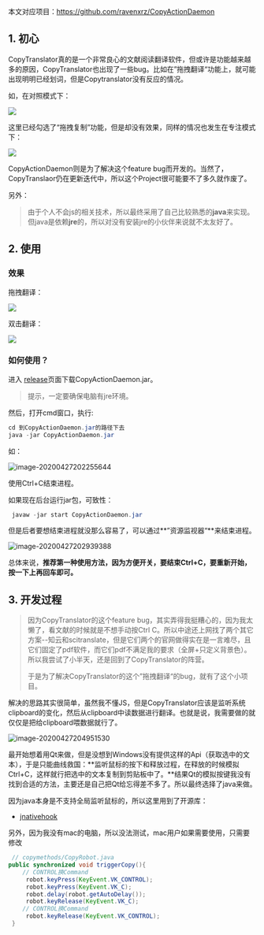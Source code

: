 本文对应项目：https://github.com/ravenxrz/CopyActionDaemon

## 1. 初心

CopyTranslator真的是一个非常良心的文献阅读翻译软件，但或许是功能越来越多的原因，CopyTranslator也出现了一些bug。比如在”拖拽翻译“功能上，就可能出现明明已经划词，但是Copytranslator没有反应的情况。

<!--more-->

如，在对照模式下：

![](https://cdn.jsdelivr.net/gh/ravenxrz/PicBed/img/8a1yTdsfsE.gif)

这里已经勾选了“拖拽复制”功能，但是却没有效果，同样的情况也发生在专注模式下：

![](https://cdn.jsdelivr.net/gh/ravenxrz/PicBed/img/f8LwkuSXh6.gif)



CopyActionDaemon则是为了解决这个feature bug而开发的。当然了，CopyTranslaor仍在更新迭代中，所以这个Project很可能要不了多久就作废了。

另外：

> 由于个人不会js的相关技术，所以最终采用了自己比较熟悉的**java**来实现。但java是依赖**jre**的，所以对没有安装jre的小伙伴来说就不太友好了。

## 2. 使用

### 效果

拖拽翻译：

![](https://cdn.jsdelivr.net/gh/ravenxrz/PicBed/img/mkabHo3oB1.gif)

双击翻译：

![](https://cdn.jsdelivr.net/gh/ravenxrz/PicBed/img/OtKACSXKJy.gif)

### 如何使用？

进入 [release](https://github.com/ravenxrz/CopyActionDaemon/releases)页面下载CopyActionDaemon.jar。

> 提示，一定要确保电脑有jre环境。

然后，打开cmd窗口，执行:

```java
cd 到CopyActionDaemon.jar的路径下去
java -jar CopyActionDaemon.jar
```

如：

![image-20200427202255644](https://cdn.jsdelivr.net/gh/ravenxrz/PicBed/img/image-20200427202255644.png)

使用Ctrl+C结束进程。

如果现在后台运行jar包，可致性：

```java
 javaw -jar start CopyActionDaemon.jar
```

但是后者要想结束进程就没那么容易了，可以通过**”资源监视器“**来结束进程。

![image-20200427202939388](https://cdn.jsdelivr.net/gh/ravenxrz/PicBed/img/image-20200427202939388.png)

总体来说，**推荐第一种使用方法，因为方便开关，要结束Ctrl+C，要重新开始，按一下上再回车即可。**

## 3. 开发过程

> 因为CopyTranslator的这个feature bug，其实弄得我挺糟心的，因为我太懒了，看文献的时候就是不想手动按Ctrl C。所以中途还上网找了两个其它方案--知云和scitranslate，但是它们两个的官网做得实在是一言难尽，且它们固定了pdf软件，而它们pdf不满足我的要求（全屏+只定义背景色）。所以我尝试了小半天，还是回到了CopyTranslator的阵营。
>
> 于是为了解决CopyTranslator的这个”拖拽翻译“的bug，就有了这个小项目。

解决的思路其实很简单，虽然我不懂JS，但是CopyTranslator应该是监听系统clipboard的变化，然后从clipboard中读数据进行翻译。也就是说，我需要做的就仅仅是把给clipboard喂数据就行了。

![image-20200427204951530](https://cdn.jsdelivr.net/gh/ravenxrz/PicBed/img/image-20200427204951530.png)

最开始想着用Qt来做，但是没想到Windows没有提供这样的Api（获取选中的文本），于是只能曲线救国：**监听鼠标的按下和释放过程，在释放的时候模拟Ctrl+C，这样就行把选中的文本复制到剪贴板中了。**结果Qt的模拟按键我没有找到合适的方法，主要还是自己把Qt给忘得差不多了。所以最终选择了java来做。

因为java本身是不支持全局监听鼠标的，所以这里用到了开源库：

- [jnativehook](https://github.com/kwhat/jnativehook)

另外，因为我没有mac的电脑，所以没法测试，mac用户如果需要使用，只需要修改

```java
 // copymethods/CopyRobot.java
public synchronized void triggerCopy(){
    // CONTROL换Command
     robot.keyPress(KeyEvent.VK_CONTROL);
     robot.keyPress(KeyEvent.VK_C);  
     robot.delay(robot.getAutoDelay()); 
     robot.keyRelease(KeyEvent.VK_C);
    // CONTROL换Command
     robot.keyRelease(KeyEvent.VK_CONTROL);
 }                                                 
```


